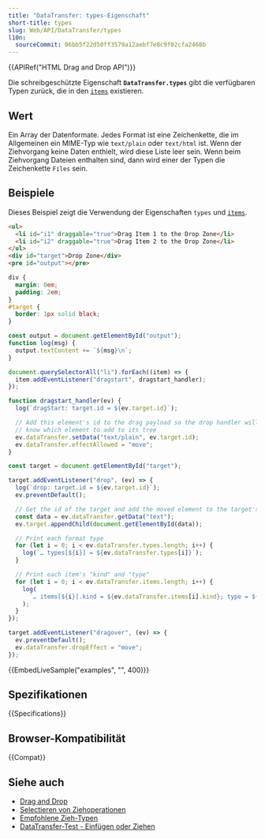 ```yaml
---
title: "DataTransfer: types-Eigenschaft"
short-title: types
slug: Web/API/DataTransfer/types
l10n:
  sourceCommit: 06bb5f22d50ff3579a12aebf7e8c9f02cfa2468b
---
```


{{APIRef("HTML Drag and Drop API")}}

Die schreibgeschützte Eigenschaft **`DataTransfer.types`** gibt die verfügbaren Typen zurück, die in den [`items`](/de/docs/Web/API/DataTransfer/items) existieren.

## Wert

Ein Array der Datenformate. Jedes Format ist eine Zeichenkette, die im Allgemeinen ein MIME-Typ wie `text/plain` oder `text/html` ist. Wenn der Ziehvorgang keine Daten enthielt, wird diese Liste leer sein. Wenn beim Ziehvorgang Dateien enthalten sind, dann wird einer der Typen die Zeichenkette `Files` sein.

## Beispiele

Dieses Beispiel zeigt die Verwendung der Eigenschaften `types` und
[`items`](/de/docs/Web/API/DataTransfer/items).

```html
<ul>
  <li id="i1" draggable="true">Drag Item 1 to the Drop Zone</li>
  <li id="i2" draggable="true">Drag Item 2 to the Drop Zone</li>
</ul>
<div id="target">Drop Zone</div>
<pre id="output"></pre>
```

```css
div {
  margin: 0em;
  padding: 2em;
}
#target {
  border: 1px solid black;
}
```

```js
const output = document.getElementById("output");
function log(msg) {
  output.textContent += `${msg}\n`;
}

document.querySelectorAll("li").forEach((item) => {
  item.addEventListener("dragstart", dragstart_handler);
});

function dragstart_handler(ev) {
  log(`dragStart: target.id = ${ev.target.id}`);

  // Add this element's id to the drag payload so the drop handler will
  // know which element to add to its tree
  ev.dataTransfer.setData("text/plain", ev.target.id);
  ev.dataTransfer.effectAllowed = "move";
}

const target = document.getElementById("target");

target.addEventListener("drop", (ev) => {
  log(`drop: target.id = ${ev.target.id}`);
  ev.preventDefault();

  // Get the id of the target and add the moved element to the target's DOM
  const data = ev.dataTransfer.getData("text");
  ev.target.appendChild(document.getElementById(data));

  // Print each format type
  for (let i = 0; i < ev.dataTransfer.types.length; i++) {
    log(`… types[${i}] = ${ev.dataTransfer.types[i]}`);
  }

  // Print each item's "kind" and "type"
  for (let i = 0; i < ev.dataTransfer.items.length; i++) {
    log(
      `… items[${i}].kind = ${ev.dataTransfer.items[i].kind}; type = ${ev.dataTransfer.items[i].type}`,
    );
  }
});

target.addEventListener("dragover", (ev) => {
  ev.preventDefault();
  ev.dataTransfer.dropEffect = "move";
});
```

{{EmbedLiveSample("examples", "", 400)}}

## Spezifikationen

{{Specifications}}

## Browser-Kompatibilität

{{Compat}}

## Siehe auch

- [Drag and Drop](/de/docs/Web/API/HTML_Drag_and_Drop_API)
- [Selectieren von Ziehoperationen](/de/docs/Web/API/HTML_Drag_and_Drop_API/Drag_operations)
- [Empfohlene Zieh-Typen](/de/docs/Web/API/HTML_Drag_and_Drop_API/Recommended_drag_types)
- [DataTransfer-Test - Einfügen oder Ziehen](https://codepen.io/tech_query/pen/MqGgap)
